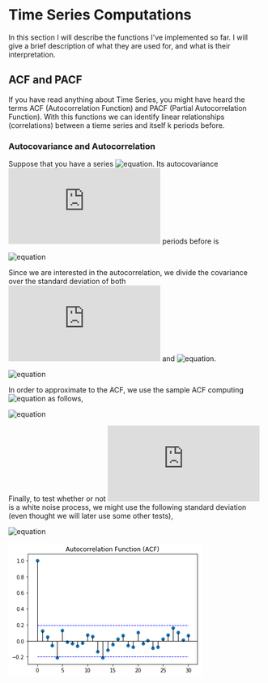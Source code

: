 # Time Series Computations

In this section I will describe the functions I've implemented so far. I will give a brief description of what they are used for, and what is their interpretation. 

## ACF and PACF

If you have read anything about Time Series, you might have heard the terms ACF (Autocorrelation Function) and PACF (Partial Autocorrelation Function). With this functions we can identify linear relationships (correlations) between a tieme series and itself k periods before. 

### Autocovariance and Autocorrelation 
Suppose that you have a series ![equation](https://latex.codecogs.com/gif.latex?y_t&space;\sim&space;(0,&space;\sigma^2_y)). Its autocovariance  ![equation](https://latex.codecogs.com/gif.latex?k) periods before is 

![equation](https://latex.codecogs.com/gif.latex?\gamma_k&space;=&space;\operatorname{cov}(y_t,&space;y_{t-k})&space;=&space;\mathbb{E}&space;\big[y_t&space;y_{t-k}\big])

Since we are interested in the autocorrelation, we divide the covariance over the standard deviation of both ![equation](https://latex.codecogs.com/gif.latex?y_t) and ![equation](https://latex.codecogs.com/gif.latex?y_{t-k}). 

![equation](https://latex.codecogs.com/gif.latex?\rho_k&space;=&space;\frac{\operatorname{cov}(y_t,&space;y_{t-k})}{\sqrt{\mathbb{V}(y_t)}&space;\sqrt{\mathbb{V}(y_{t-k})}}&space;=&space;\frac{\gamma_k}{\gamma_0})

In order to approximate to the ACF, we use the sample ACF computing ![equation](https://latex.codecogs.com/gif.latex?\gamma_k) as follows, 

![equation](https://latex.codecogs.com/gif.latex?\gamma_k&space;=&space;\frac{1}{T}&space;\sum_{t=1}^{T-k}&space;(y_t&space;-&space;\bar{Y})(y_{t-k}&space;-&space;\bar{Y}))

Finally, to test whether or not ![equation](https://latex.codecogs.com/gif.latex?y_t) is a white noise process, we might use the following standard deviation (even thought we will later use some other tests), 

![equation](https://latex.codecogs.com/gif.latex?S_{\hat{\rho_k}}&space;=&space;\sqrt{\frac{1}{T}})

![ACF of White Noise Process](https://github.com/juancop/ts_models/blob/develop/tests/images/acf_wn.png)
